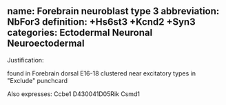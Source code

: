 name: Forebrain neuroblast type 3
abbreviation: NbFor3
definition: +Hs6st3 +Kcnd2 +Syn3
categories: Ectodermal Neuronal Neuroectodermal
---

Justification:

found in Forebrain dorsal E16-18
clustered near excitatory types in "Exclude" punchcard

Also expresses:
Ccbe1
D430041D05Rik
Csmd1